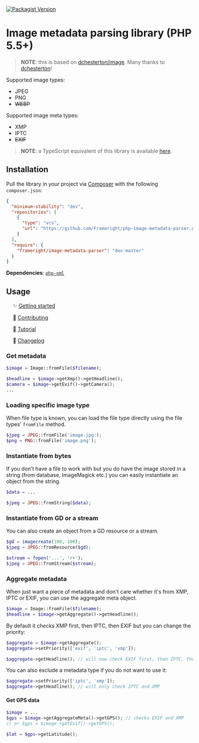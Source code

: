 [![Packagist Version](https://img.shields.io/packagist/v/frameright/image-metadata-parser)](https://packagist.org/packages/frameright/image-metadata-parser)

# Image metadata parsing library (PHP 5.5+)

> **NOTE**: this is based on
> [dchesterton/image](https://github.com/dchesterton/image). Many thanks to
  [dchesterton](https://github.com/dchesterton)!

Supported image types:
   - JPEG
   - PNG
   - ~~WEBP~~

Supported image meta types:
   - XMP
   - IPTC
   - ~~EXIF~~

> **NOTE**: a TypeScript equivalent of this library is available
> [here](https://github.com/Frameright/image-display-control-metadata-parser).

## Installation

Pull the library in your project  via [Composer](https://getcomposer.org/)
with the following `composer.json`:

```json
{
  "minimum-stability": "dev",
  "repositories": [
    {
      "type": "vcs",
      "url": "https://github.com/Frameright/php-image-metadata-parser.git"
    }
  ],
  "require": {
    "frameright/image-metadata-parser": "dev-master"
  }
}
```

**Dependencies**: [`php-xml`](https://www.php.net/manual/en/book.dom.php)

## Usage

&emsp; :sparkles: [Getting started](docs/01_Getting_Started.md)

&emsp; :wrench: [Contributing](docs/02_Contributing.md)

&emsp; :memo: [Tutorial](https://www.frameright.io/post/metadata-in-php)

&emsp; 📝 [Changelog](docs/03_Changelog.md)

### Get metadata

```php
$image = Image::fromFile($filename);

$headline = $image->getXmp()->getHeadline();
$camera = $image->getExif()->getCamera();
...
```

### Loading specific image type

When file type is known, you can load the file type directly using the file types' `fromFile` method.

```php
$jpeg = JPEG::fromFile('image.jpg');
$png = PNG::fromFile('image.png');
```

### Instantiate from bytes

If you don't have a file to work with but you do have the image stored in a string (from database, ImageMagick etc.) you can easily instantiate an object from the string.

```php
$data = ...

$jpeg = JPEG::fromString($data);
```

### Instantiate from GD or a stream

You can also create an object from a GD resource or a stream.

```php
$gd = imagecreate(100, 100);
$jpeg = JPEG::fromResource($gd);
```

```php
$stream = fopen('...', 'r+');
$jpeg = JPEG::fromStream($stream);
```

### Aggregate metadata

When just want a piece of metadata and don't care whether it's from XMP, IPTC or EXIF, you can use the aggregate meta object.

```php
$image = Image::fromFile($filename);
$headline = $image->getAggregate()->getHeadline();
```

By default it checks XMP first, then IPTC, then EXIF but you can change the priority:

```php
$aggregate = $image->getAggregate();
$aggregate->setPriority(['exif', 'iptc', 'xmp']);

$aggregate->getHeadline(); // will now check EXIF first, then IPTC, then XMP
```

You can also exclude a metadata type if you do not want to use it:

```php
$aggregate->setPriority(['iptc', 'xmp']);
$aggregate->getHeadline(); // will only check IPTC and XMP
```

#### Get GPS data

```php
$image = ...
$gps = $image->getAggregateMeta()->getGPS(); // checks EXIF and XMP
// or $gps = $image->getExif()->getGPS();

$lat = $gps->getLatitude();
```
